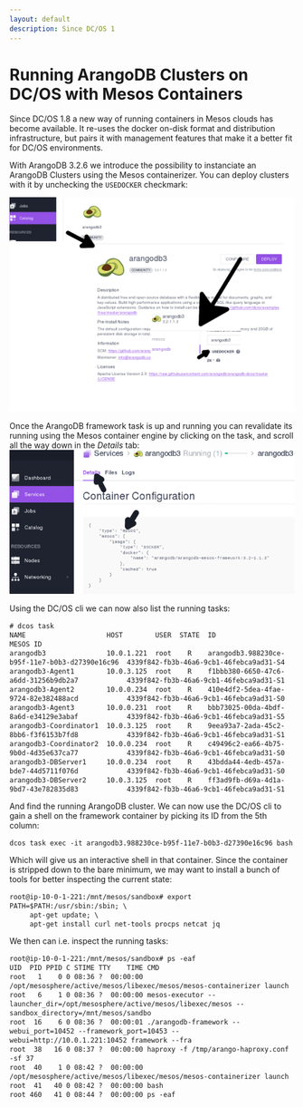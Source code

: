 ```yaml
---
layout: default
description: Since DC/OS 1
---
```

Running ArangoDB Clusters on DC/OS with Mesos Containers
========================================================

Since DC/OS 1.8 a new way of running containers in Mesos clouds has become available. It re-uses the docker on-disk format and distribution infrastructure,
but pairs it with management features that make it a better fit for DC/OS environments. 

With ArangoDB 3.2.6 we introduce the possibility to instanciate an ArangoDB Clusters using the Mesos containerizer. You can deploy clusters with it
by unchecking the `USEDOCKER` checkmark:

![Using the Mesos container engine](images/ArangoMesosContainerizer.png)

Once the ArangoDB framework task is up and running you can revalidate its running using the Mesos container engine by clicking on the task, 
and scroll all the way down in the *Details* tab:
![Inspecting running task](images/RunningInMesosContainerizer.png)

Using the DC/OS cli we can now also list the running tasks:

```
# dcos task
NAME                    HOST        USER  STATE  ID                                              MESOS ID
arangodb3               10.0.1.221  root    R    arangodb3.988230ce-b95f-11e7-b0b3-d27390e16c96  4339f842-fb3b-46a6-9cb1-46febca9ad31-S4
arangodb3-Agent1        10.0.3.125  root    R    f1bbb380-6650-47c6-a6dd-31256b9db2a7            4339f842-fb3b-46a6-9cb1-46febca9ad31-S1
arangodb3-Agent2        10.0.0.234  root    R    410e4df2-5dea-4fae-9724-82e382488acd            4339f842-fb3b-46a6-9cb1-46febca9ad31-S0
arangodb3-Agent3        10.0.0.231  root    R    bbb73025-00da-4bdf-8a6d-e34129e3abaf            4339f842-fb3b-46a6-9cb1-46febca9ad31-S5
arangodb3-Coordinator1  10.0.3.125  root    R    9eea93a7-2ada-45c2-8bb6-f3f6153b7fd8            4339f842-fb3b-46a6-9cb1-46febca9ad31-S1
arangodb3-Coordinator2  10.0.0.234  root    R    c49496c2-ea66-4b75-9b0d-4d35e637ca77            4339f842-fb3b-46a6-9cb1-46febca9ad31-S0
arangodb3-DBServer1     10.0.0.234  root    R    43bdda44-4edb-457a-bde7-44d5711f076d            4339f842-fb3b-46a6-9cb1-46febca9ad31-S0
arangodb3-DBServer2     10.0.3.125  root    R    ff3ad9fb-d69a-4d1a-9bd7-43e782835d83            4339f842-fb3b-46a6-9cb1-46febca9ad31-S1
```

And find the running ArangoDB cluster. We can now use the DC/OS cli to gain a shell on the framework container by picking its ID from the 5th column:

```
dcos task exec -it arangodb3.988230ce-b95f-11e7-b0b3-d27390e16c96 bash 
```

Which will give us an interactive shell in that container. Since the container is stripped down to the bare minimum, we may want to install a bunch of tools for better inspecting the current state:

```
root@ip-10-0-1-221:/mnt/mesos/sandbox# export PATH=$PATH:/usr/sbin:/sbin; \
     apt-get update; \
     apt-get install curl net-tools procps netcat jq
```

We then can i.e. inspect the running tasks:

```
root@ip-10-0-1-221:/mnt/mesos/sandbox# ps -eaf 
UID  PID PPID C STIME TTY    TIME CMD
root   1    0 0 08:36 ?  00:00:00 /opt/mesosphere/active/mesos/libexec/mesos/mesos-containerizer launch
root   6    1 0 08:36 ?  00:00:00 mesos-executor --launcher_dir=/opt/mesosphere/active/mesos/libexec/mesos --sandbox_directory=/mnt/mesos/sandbo
root  16    6 0 08:36 ?  00:00:01 ./arangodb-framework --webui_port=10452 --framework_port=10453 --webui=http://10.0.1.221:10452 framework --fra
root  38   16 0 08:37 ?  00:00:00 haproxy -f /tmp/arango-haproxy.conf -sf 37
root  40    1 0 08:42 ?  00:00:00 /opt/mesosphere/active/mesos/libexec/mesos/mesos-containerizer launch
root  41   40 0 08:42 ?  00:00:00 bash
root 460   41 0 08:44 ?  00:00:00 ps -eaf
```
